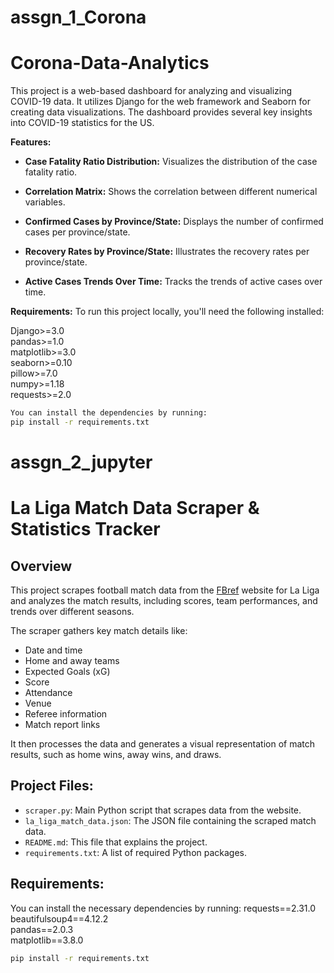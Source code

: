 # assgn_1_Corona
# Corona-Data-Analytics
This project is a web-based dashboard for analyzing and visualizing COVID-19 data. It utilizes Django for the web framework and Seaborn for creating data visualizations. The dashboard provides several key insights into COVID-19 statistics for the US.

**Features:**
- **Case Fatality Ratio Distribution:** Visualizes the distribution of the case fatality ratio.

- **Correlation Matrix:** Shows the correlation between different numerical variables.

- **Confirmed Cases by Province/State:** Displays the number of confirmed cases per province/state.

- **Recovery Rates by Province/State:** Illustrates the recovery rates per province/state.

- **Active Cases Trends Over Time:** Tracks the trends of active cases over time.

**Requirements:**
To run this project locally, you'll need the following installed:

Django>=3.0 </br>
pandas>=1.0 </br>
matplotlib>=3.0 </br>
seaborn>=0.10 </br>
pillow>=7.0 </br>
numpy>=1.18 </br>
requests>=2.0 </br>
 

```bash
You can install the dependencies by running:
pip install -r requirements.txt
```

 

# assgn_2_jupyter
# La Liga Match Data Scraper & Statistics Tracker
## Overview
This project scrapes football match data from the [FBref](https://fbref.com/en/comps/12/schedule/La-Liga-Scores-and-Fixtures) website for La Liga and analyzes the match results, including scores, team performances, and trends over different seasons.

The scraper gathers key match details like:
- Date and time
- Home and away teams
- Expected Goals (xG)
- Score
- Attendance
- Venue
- Referee information
- Match report links

It then processes the data and generates a visual representation of match results, such as home wins, away wins, and draws.

## Project Files:
- `scraper.py`: Main Python script that scrapes data from the website.
- `la_liga_match_data.json`: The JSON file containing the scraped match data.
- `README.md`: This file that explains the project.
- `requirements.txt`: A list of required Python packages.

## Requirements:
You can install the necessary dependencies by running:
requests==2.31.0</br>
beautifulsoup4==4.12.2</br>
pandas==2.0.3</br>
matplotlib==3.8.0</br>

```bash
pip install -r requirements.txt
